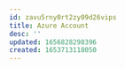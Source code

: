 ```yaml
---
id: zavu5rny0rt2zy09d26vips
title: Azure Account
desc: ''
updated: 1656828298396
created: 1653713118050
---
```


